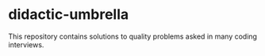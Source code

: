 # didactic-umbrella
This repository contains solutions to quality problems asked in many coding interviews.

